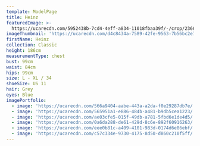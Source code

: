 ```yaml
---
template: ModelPage
title: Heinz
featuredImage: >-
  https://ucarecdn.com/5952438b-7cd4-4eff-a834-11018fbaa39f/-/crop/2366x1235/0,58/-/preview/
imageThumbnail: 'https://ucarecdn.com/d4c8434a-7589-42fe-9563-7b56bc2e7f37/'
firstName: Heinz
collection: Classic
height: 186cm
measurementType: chest
bust: 99cm
waist: 84cm
hips: 99cm
size: L - XL / 34
shoeSize: US 11
hair: Grey
eyes: Blue
imagePortfolio:
  - image: 'https://ucarecdn.com/566a9404-aabe-443a-a2da-f0e29287db7e/'
  - image: 'https://ucarecdn.com/565951a1-e886-484b-a481-b9db5cea1223/'
  - image: 'https://ucarecdn.com/ae03cfe5-015f-49db-a781-5fbd6e1de4d5/'
  - image: 'https://ucarecdn.com/0a6da288-de61-429d-8c6e-892f60916263/'
  - image: 'https://ucarecdn.com/eee0b81c-a409-4101-983d-0174d6e86ebf/'
  - image: 'https://ucarecdn.com/c57c334e-9730-4175-8d50-d860c210f5ff/'
---
```


